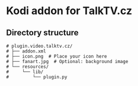 # Kodi addon for TalkTV.cz

## Directory structure
```
# plugin.video.talktv.cz/
# ├── addon.xml
# ├── icon.png  # Place your icon here
# ├── fanart.jpg  # Optional: background image
# └── resources/
#     └── lib/
#         └── plugin.py
```
